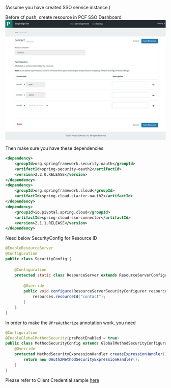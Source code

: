(Assume you have created SSO service instance.) 

Before cf push, create resource in PCF SSO Dashboard ![alt text](/resource.png)


Then make sure you have these dependencies 
```xml
<dependency>
    <groupId>org.springframework.security.oauth</groupId>
    <artifactId>spring-security-oauth2</artifactId>
    <version>2.2.0.RELEASE</version>
</dependency>
<dependency>
    <groupId>org.springframework.cloud</groupId>
    <artifactId>spring-cloud-starter-oauth2</artifactId>
</dependency>
<dependency>
    <groupId>io.pivotal.spring.cloud</groupId>
    <artifactId>spring-cloud-sso-connector</artifactId>
    <version>2.1.1.RELEASE</version>
</dependency>
```


Need below SecurityConfig for Resource ID
```java
@EnableResourceServer
@Configuration
public class SecurityConfig {

    @Configuration
    protected static class ResourceServer extends ResourceServerConfigurerAdapter {

        @Override
        public void configure(ResourceServerSecurityConfigurer resources) {
            resources.resourceId("contact");
        }
    }
}
```

In order to make the ```@PreAuthorize``` annotation work, you need 
```java
@Configuration
@EnableGlobalMethodSecurity(prePostEnabled = true)
public class MethodSecurityConfig extends GlobalMethodSecurityConfiguration {
    @Override
    protected MethodSecurityExpressionHandler createExpressionHandler() {
        return new OAuth2MethodSecurityExpressionHandler();
    }
}
```

Please refer to Client Credential sample [here](https://github.com/dwong-pivotal/pcf-sso-client-cred)